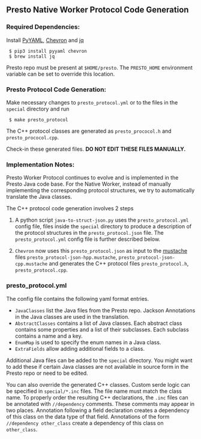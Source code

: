 ## Presto Native Worker Protocol Code Generation

### Required Dependencies:

Install [PyYAML](https://pyyaml.org/), [Chevron](https://github.com/noahmorrison/chevron) and [jq](https://github.com/jqlang/jq)

```
 $ pip3 install pyyaml chevron
 $ brew install jq
```

Presto repo must be present at `$HOME/presto`. The `PRESTO_HOME` environment variable can
be set to override this location.

### Presto Protocol Code Generation:

Make necessary changes to `presto_protocol.yml` or to the files in the `special` directory
and run
```
 $ make presto_protocol
```

The C++ protocol classes are generated as `presto_prococol.h` and `presto_prococol.cpp`.

Check-in these generated files. **DO NOT EDIT THESE FILES MANUALLY.**

### Implementation Notes:


Presto Worker Protocol continues to evolve and is implemented in the Presto Java code base.
For the Native Worker, instead of manually implementing the corresponding
protocol structures, we try to automatically translate the Java classes.

The C++ protocol code generation involves 2 steps
1. A python script `java-to-struct-json.py` uses the `presto_protocol.yml` config
file, files inside the `special` directory to  produce a description of the
   protocol structures in the `presto_protocol.json` file.
The `presto_protocol.yml` config file is further described  below.

2. `Chevron` now uses this `presto_protocol.json` as input to the
[mustache](http://mustache.github.io/mustache.5.html) files
`presto_protocol-json-hpp.mustache`, `presto_protocol-json-cpp.mustache` and
generates the C++ protocol files `presto_protocol.h`, `presto_protocol.cpp`.
   
### presto_protocol.yml
The config file contains the following yaml format entries.

 * `JavaClasses` list the Java files from the Presto repo. Jackson Annotations in the Java
    classes are used in the translation.
 * `AbstractClasses` contains a list of Java classes. Each abstract class
  contains some properties and a list of their subclasses. Each subclass contains
  a name and a key.
 * `EnumMap` is used to specify the enum names in a Java class.
 * `ExtraFields` allow adding additional fields to a class.

Additional Java files can be added to the `special` directory. You might want to add these
if certain Java classes are not available in source form in the Presto repo or need
to be edited.

You can also override the generated C++ classes. Custom serde logic can be specified in
 `special/*.inc` files. The file name must match the class name.
To properly order the resulting C++ declarations, the `.inc` files can be annotated
with `//dependency` comments. These comments may appear in two places. Annotation
following a field declaration creates a dependency of this class on the data
type of that field. Annotations of the form `//dependency other_class`
create a dependency of this class on `other_class`.